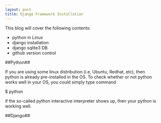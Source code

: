 ```yaml
---
layout: post
title: Django Framework Installation
---
```


This blog will cover the following contents:

- python in Linux
- django installation
- django sqlite3 DB
- github version control 

##Python##

If you are using some linux distribution (i.e, Ubuntu, Redhat, etc), then python is already
pre-installed in the OS. To check whether or not python works well in your OS, you could simply type command 

$ python

if the so-called python interactive interpreter shows up, then your python is working well.


##Django##

